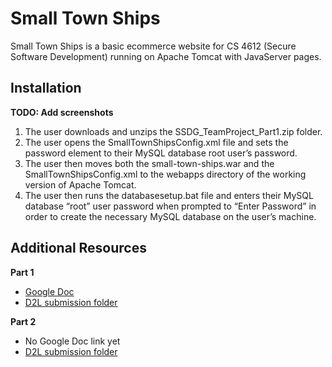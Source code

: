 # Small Town Ships

Small Town Ships is a basic ecommerce website for CS 4612 (Secure Software Development) running on Apache Tomcat with JavaServer pages.

## Installation

**TODO: Add screenshots**

1. The user downloads and unzips the SSDG_TeamProject_Part1.zip folder.
1. The user opens the SmallTownShipsConfig.xml file and sets the password element to their MySQL database root user’s password.
1. The user then moves both the small-town-ships.war and the SmallTownShipsConfig.xml to the webapps directory of the working version of Apache Tomcat.
1. The user then runs the databasesetup.bat file and enters their MySQL database “root” user password when prompted to “Enter Password” in order to create the necessary MySQL database on the user’s machine.

## Additional Resources

**Part 1**

- [Google Doc](https://docs.google.com/document/d/1vxiZdJJseQ1-9ecXXB3-Omdi-b2v2utg5wZCidxTeVc/edit)
- [D2L submission folder](https://kennesaw.view.usg.edu/d2l/lms/dropbox/user/folder_submit_files.d2l?ou=1865956&db=1622075&grpid=1896129)

**Part 2**

- No Google Doc link yet
- [D2L submission folder](https://kennesaw.view.usg.edu/d2l/lms/dropbox/user/folder_submit_files.d2l?db=1622085&grpid=1896129&isprv=0&bp=0&ou=1865956)
